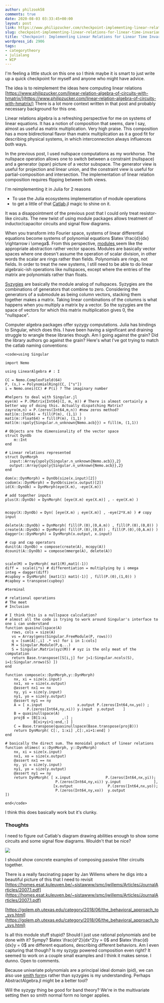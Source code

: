 ```yaml
---
author: philzook58
comments: true
date: 2020-08-03 03:33:45+00:00
layout: post
link: https://www.philipzucker.com/checkpoint-implementing-linear-relations-for-linear-time-invariant-systems/
slug: checkpoint-implementing-linear-relations-for-linear-time-invariant-systems
title: 'Checkpoint: Implementing Linear Relations for Linear Time Invariant Systems'
wordpress_id: 2906
tags:
- categorytheory
- julialang
- WIP
---
```





I'm feeling a little stuck on this one so I think maybe it is smart to just write up a quick checkpoint for myself and anyone who might have advice.







The idea is to reimplement the ideas here computing linear relations [https://www.philipzucker.com/linear-relation-algebra-of-circuits-with-hmatrix/](https://www.philipzucker.com/linear-relation-algebra-of-circuits-with-hmatrix/) There is a lot more context written in that post and probably necessary background for this one.







Linear relations algebra is a refreshing perspective for me on systems of linear equations. It has a notion of composition that seems, dare I say, almost as useful as matrix multiplication. Very high praise. This composition has a more bidirectional flavor than matrix multiplication as it a good fit for describing physical systems, in which interconnection always influences both ways.







In the previous post, I used nullspace computations as my workhorse. The nullspace operation allows one to switch between a constraint (nullspace) and a generator (span) picture of a vector subspace. The generator view is useful for projection and linear union, and the constraint view is useful for partial-composition and intersection. The implementation of linear relation composition requires flipping between both views.







I'm reimplementing it in Julia for 2 reasons







  * To use the Julia ecosystems implementation of module operations
  * to get a little of that [Catlab](https://algebraicjulia.github.io/Catlab.jl/latest/).jl magic to shine on it.






It was a disappointment of the previous post that I could only treat resistor-like circuits. The new twist of using module packages allows treatment of inductor/capacitor circuits and signal flow diagrams. 







When you transform into Fourier space, systems of linear differential equations become systems of polynomial equations $latex \frac{d}{dx} \rightarrow i \omega$. From this perspective, [modules ](https://en.wikipedia.org/wiki/Module_(mathematics))seem like the appropriate abstraction rather vector spaces. Modules are basically vector spaces where one doesn't assume the operation of scalar division, in other words the scalar are rings rather than fields. Polynomials are rings, not fields. In order to treat the new systems, I still need to be able to do linear algebraic-ish operations like nullspaces, except where the entries of the matrix are polynomials rather than floats.







[Syzygies](https://en.wikipedia.org/wiki/Linear_relation) are basically the module analog of nullspaces. Syzygies are the combinations of generators that combine to zero. Considering the generators of a submodule as being column vectors, stacking them together makes a matrix. Taking linear combinations of the columns is what happens when you multiply a matrix by a vector. So the syzygies are the space of vectors for which this matrix multiplication gives 0, the "nullspace". 







Computer algebra packages offer syzygy computations. Julia has bindings to Singular, which does this. I have been having a significant and draining struggle to wrangle these libraries though. Am I going against the grain? Did the library authors go against the grain? Here's what I've got trying to match the catlab naming conventions:






    
    <code>using Singular
    
    import Nemo
    
    using LinearAlgebra # : I
    
    CC = Nemo.ComplexField(64)
    P, (s,) = PolynomialRing(CC, ["s"])
    i = Nemo.onei(CC) # P(i) ? The imaginary number
    
    #helpers to deal with Singular.jl
    eye(m) = P.(Matrix{Int64}(I, m, m)) # There is almost certainly a better way of doing this. Actually dispatching Matrix?
    zayro(m,n) = P.(zeros(Int64,m,n)) #new zeros method?
    mat1(m::Int64) = fill(P(m), (1,1) )
    mat1(m::Float64) = fill(P(m), (1,1) )
    mat1(m::spoly{Singular.n_unknown{Nemo.acb}}) = fill(m, (1,1))
    
    # Objects are the dimensionality of the vector space
    struct DynOb
        m::Int
    end
    
    # Linear relations represented 
    struct DynMorph
      input::Array{spoly{Singular.n_unknown{Nemo.acb}},2}
      output::Array{spoly{Singular.n_unknown{Nemo.acb}},2}
    end
    
    dom(x::DynMorph) = DynOb(size(x.input)[2])
    codom(x::DynMorph) = DynOb(size(x.output)[2])
    id(X::DynOb) = DynMorph(eye(X.m), -eye(X.m))
    
    # add together inputs
    plus(X::DynOb) = DynMorph( [eye(X.m) eye(X.m)] , - eye(X.m) )
    
    
    mcopy(X::DynOb) = Dyn( [eye(X.m) ; eye(X.m)] , -eye(2*X.m) ) # copy input
    
    delete(A::DynOb) = DynMorph( fill(P.(0),(0,A.m)) , fill(P.(0),(0,0)) )   
    create(A::DynOb) = DynMorph( fill(P.(0),(0,0)) , fill(P.(0),(0,A.m)) )
    dagger(x::DynMorph) = DynMorph(x.output, x.input)
    
    # cup and cap operators
    dunit(A::DynOb) = compose(create(A), mcopy(A))
    dcounit(A::DynOb) = compose(mmerge(A), delete(A))
    
    
    scale(M) = DynMorph( mat1(M),mat1(-1))
    diff =  scale(i*s) # differentiation = multiplying by i omega
    integ = dagger(diff)
    #cupboy = DynMorph( [mat1(1) mat1(-1)] , fill(P.(0),(1,0)) )
    #capboy = transpose(cupboy)
    
    #terminal
    
    # relational operations
    # The meet
    # Inclusion
    
    # I think this is a nullspace calculation?
    # almost all the code is trying to work around Singular's interface to one i can understand
    function quasinullspace(A)
       rows, cols = size(A)
       vs = Array(gens(Singular.FreeModule(P, rows)))
       q = [sum(A[:,i] .* vs) for i in 1:cols]
       M = Singular.Module(P,q...)
       S = Singular.Matrix(syz(M)) # syz is the only meat of the computation
       return Base.transpose([S[i,j] for j=1:Singular.ncols(S), i=1:Singular.nrows(S) ])
    end
    
    function compose(x::DynMorph,y::DynMorph) 
        nx, xi = size(x.input)
        nx1, xo = size(x.output)
        @assert nx1 == nx
        ny, yi = size(y.input)
        ny1, yo = size(y.output)
        @assert ny1 == ny
        A = [ x.input                x.output P.(zeros(Int64,nx,yo)) ;
              P.(zeros(Int64,ny,xi)) y.input  y.output    ]
        B = quasinullspace(A)
        projB = [B[1:xi       ,:] ;
                 B[xi+yi+1:end,:] ]
        C = Base.transpose(quasinullspace(Base.transpose(projB)))
        return DynMorph( C[:, 1:xi] ,C[:,xi+1:end] )
    end
    
    # basically the direct sum. The monoidal product of linear relations
    function otimes( x::DynMorph, y::DynMorph) 
        nx, xi = size(x.input)
        nx1, xo = size(x.output)
        @assert nx1 == nx
        ny, yi = size(y.input)
        ny1, yo = size(y.output)
        @assert ny1 == ny
        return DynMorph( [ x.input                P.(zeros(Int64,nx,yi));
                           P.(zeros(Int64,ny,xi)) y.input               ],
                          [x.output                P.(zeros(Int64,nx,yo));
                           P.(zeros(Int64,ny,xo))  y.output               ])
        
    end</code>







I think this does basically work but it's clunky.







### Thoughts







I need to figure out Catlab's diagram drawing abilities enough to show some circuits and some signal flow diagrams. Wouldn't that be nice?







![](https://www.philipzucker.com/wp-content/uploads/2020/08/Screenshot-from-2020-08-02-23-05-12.png)







I should show concrete examples of composing passive filter circuits together. 







There is a really fascinating paper by Jan Willems where he digs into a beautiful picture of this that I need to revisit [https://homes.esat.kuleuven.be/~sistawww/smc/jwillems/Articles/JournalArticles/2007.1.pdf](https://homes.esat.kuleuven.be/~sistawww/smc/jwillems/Articles/JournalArticles/2007.1.pdf)







[https://golem.ph.utexas.edu/category/2018/06/the_behavioral_approach_to_sys.html](https://golem.ph.utexas.edu/category/2018/06/the_behavioral_approach_to_sys.html)







Is all this module stuff stupid? Should I just use rational polynomials and be done with it? Sympy? $latex \frac{d^2}{dx^2}y = 0$ and  $latex \frac{d}{dx}y = 0$ are different equations, describing different behaviors. Am I even capturing that though? Is my syzygy powered composition even right? It seemed to work on a couple small examples and I think it makes sense. I dunno. Open to comments.







Because univariate polynomials are a principal ideal domain (pid), we can also use [smith form](https://en.wikipedia.org/wiki/Smith_normal_form)s rather than syzygies is my understanding. Perhaps AbstractAlgebra.jl might be a better tool?







Will the syzygy thing be good for band theory? We're in the multivariate setting then so smith normal form no longer applies.



